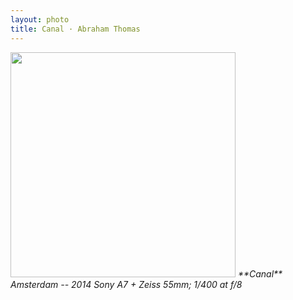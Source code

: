 ```yaml
---
layout: photo
title: Canal · Abraham Thomas
---
```


<img src="/assets/photos/Canal.jpg" width="360px" class="photo">

<i>
**Canal**  
Amsterdam -- 2014  
Sony A7 + Zeiss 55mm; 1/400 at f/8  
</i>
